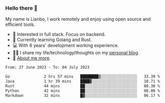 ### Hello there 👋

My name is Lianbo, I work remotely and enjoy using open source and efficient tools.

- 🔭 Interested in full stack. Focus on backend.
- 🌱 Currently learning Golang and Rust.
- 💻 With 6 years' development working experience.
- ✍🏻 I share my life/technology/thoughts on my [personal blog](https://godruoyi.com).
- 👒 [About me more](https://godruoyi.com/posts/About-godruoyi).

<!--START_SECTION:waka-->

```txt
From: 27 June 2023 - To: 04 July 2023

Go               2 hrs 57 mins   ████████▒░░░░░░░░░░░░░░░░   33.39 %
Java             1 hr 39 mins    ████▓░░░░░░░░░░░░░░░░░░░░   18.71 %
Rust             44 mins         ██░░░░░░░░░░░░░░░░░░░░░░░   08.30 %
Python           42 mins         ██░░░░░░░░░░░░░░░░░░░░░░░   08.00 %
Markdown         32 mins         █▓░░░░░░░░░░░░░░░░░░░░░░░   06.17 %
```

<!--END_SECTION:waka-->
